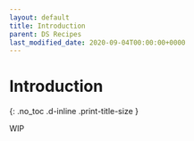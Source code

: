 ```yaml
---
layout: default
title: Introduction
parent: DS Recipes
last_modified_date: 2020-09-04T00:00:00+0000
---
```


# Introduction
{: .no_toc .d-inline .print-title-size }

WIP
